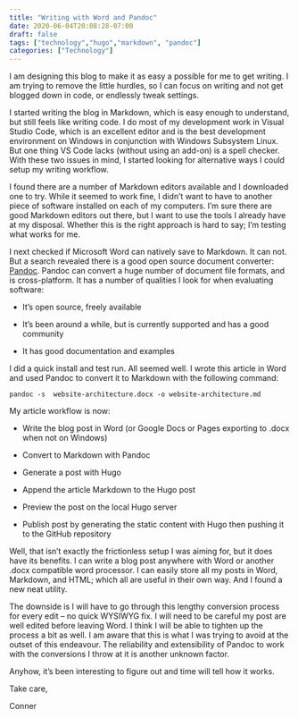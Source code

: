 ```yaml
---
title: "Writing with Word and Pandoc"
date: 2020-06-04T20:08:28-07:00
draft: false
tags: ["technology","hugo","markdown", "pandoc"]
categories: ["Technology"]
---
```


I am designing this blog to make it as easy a possible for me to get
writing. I am trying to remove the little hurdles, so I can focus on
writing and not get blogged down in code, or endlessly tweak settings.

I started writing the blog in Markdown, which is easy enough to
understand, but still feels like writing code. I do most of my
development work in Visual Studio Code, which is an excellent editor and
is the best development environment on Windows in conjunction with
Windows Subsystem Linux. But one thing VS Code lacks (without using an
add-on) is a spell checker. With these two issues in mind, I started
looking for alternative ways I could setup my writing workflow.

I found there are a number of Markdown editors available and I
downloaded one to try. While it seemed to work fine, I didn’t want to
have to another piece of software installed on each of my computers. I’m
sure there are good Markdown editors out there, but I want to use the
tools I already have at my disposal. Whether this is the right approach
is hard to say; I’m testing what works for me.

I next checked if Microsoft Word can natively save to Markdown. It can
not. But a search revealed there is a good open source document
converter: [Pandoc](https://pandoc.org/index.html). Pandoc can convert a
huge number of document file formats, and is cross-platform. It has a
number of qualities I look for when evaluating software:

-   It’s open source, freely available

-   It’s been around a while, but is currently supported and has a good
    community

-   It has good documentation and examples

I did a quick install and test run. All seemed well. I wrote this
article in Word and used Pandoc to convert it to Markdown with the
following command:

    pandoc -s  website-architecture.docx -o website-architecture.md

My article workflow is now:

-   Write the blog post in Word (or Google Docs or Pages exporting to
    .docx when not on Windows)

-   Convert to Markdown with Pandoc

-   Generate a post with Hugo

-   Append the article Markdown to the Hugo post

-   Preview the post on the local Hugo server

-   Publish post by generating the static content with Hugo then pushing
    it to the GitHub repository

Well, that isn’t exactly the frictionless setup I was aiming for, but it
does have its benefits. I can write a blog post anywhere with Word or
another .docx compatible word processor. I can easily store all my posts
in Word, Markdown, and HTML; which all are useful in their own way. And
I found a new neat utility.

The downside is I will have to go through this lengthy conversion
process for every edit – no quick WYSIWYG fix. I will need to be careful
my post are well edited before leaving Word. I think I will be able to
tighten up the process a bit as well. I am aware that this is what I was
trying to avoid at the outset of this endeavour. The reliability and
extensibility of Pandoc to work with the conversions I throw at it is
another unknown factor.

Anyhow, it’s been interesting to figure out and time will tell how it
works.

Take care,

Conner
